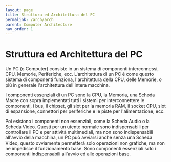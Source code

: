 ```yaml
---
layout: page
title: Struttura ed Architettura del PC
permalink: /arch/arch
parent: Computer Architecture
nav_order: 1
---
```


# Struttura ed Architettura del PC

Un PC (o Computer) consiste in un sistema di componenti interconnessi, CPU, Memorie, Periferiche, ecc. L'architettura di un PC è come questo sistema di componenti funziona,
l'architettura della CPU, delle Memorie, o più in generale l'architettura dell'intera
macchina.

I componenti essenziali di un PC sono la CPU, la Memoria, una Scheda Madre con sopra
implementati tutti i sistemi per interconnettere le componenti, i bus, il chipset,
gli slot per la memoria RAM, il socket CPU, slot di espansione, connettori per periferiche
e le piste per l'alimentazione, ecc.

Poi esistono i componenti non essenziali, come la Scheda Audio o la Scheda Video. Questi
per un utente normale sono indispensabili per controllare il PC e per attività multimediali,
ma non sono indispensabili all'avvio della macchina, un PC può avviarsi anche senza una 
Scheda Video, questo ovviamente permetterà solo operazioni non grafiche, ma non ne impedisce
il funzionamento base. Sono componenti essenziali solo i componenti indispensabili all'avvio
ed alle operazioni base.    